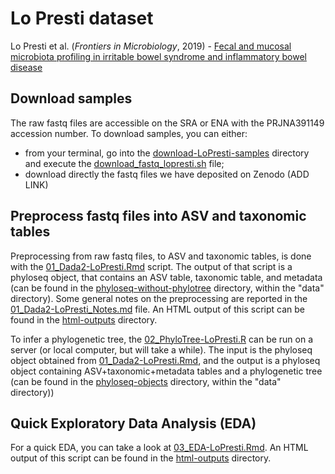 # Lo Presti dataset
Lo Presti et al. (_Frontiers in Microbiology_, 2019) - [Fecal and mucosal microbiota profiling in irritable bowel syndrome and inflammatory bowel disease][1]

[1]: https://www.frontiersin.org/articles/10.3389/fmicb.2019.01655/full


## Download samples

The raw fastq files are accessible on the SRA or ENA with the PRJNA391149 accession number. To download samples, you can either:
- from your terminal, go into the [download-LoPresti-samples](download-LoPresti-samples/) directory and execute the [download_fastq_lopresti.sh](download-LoPresti-samples/download_fastq_lopresti.sh) file;
- download directly the fastq files we have deposited on Zenodo (ADD LINK)


## Preprocess fastq files into ASV and taxonomic tables

Preprocessing from raw fastq files, to ASV and taxonomic tables, is done with the [01_Dada2-LoPresti.Rmd](01_Dada2-LoPresti.Rmd) script. The output of that script is a phyloseq object, that contains an ASV table, taxonomic table, and metadata (can be found in the [phyloseq-without-phylotree](../../../data/phyloseq-objects/phyloseq-without-phylotree/) directory, within the "data" directory). Some general notes on the preprocessing are reported in the [01_Dada2-LoPresti_Notes.md](01_Dada2-LoPresti_Notes.md) file. An HTML output of this script can be found in the [html-outputs](./html-outputs/) directory.

To infer a phylogenetic tree, the [02_PhyloTree-LoPresti.R](02_PhyloTree-LoPresti.R) can be run on a server (or local computer, but will take a while). The input is the phyloseq object obtained from [01_Dada2-LoPresti.Rmd](01_Dada2-LoPresti.Rmd), and the output is a phyloseq object containing ASV+taxonomic+metadata tables and a phylogenetic tree (can be found in the [phyloseq-objects](../../../data/phyloseq-objects/) directory, within the "data" directory))


## Quick Exploratory Data Analysis (EDA)

For a quick EDA, you can take a look at [03_EDA-LoPresti.Rmd](03_EDA-LoPresti.Rmd). An HTML output of this script can be found in the [html-outputs](./html-outputs/) directory.